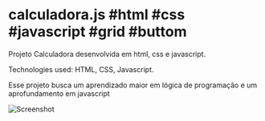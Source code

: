 # calculadora.js #html #css #javascript #grid #buttom 

Projeto Calculadora desenvolvida em html, css e javascript. 

Technologies used:
HTML,
CSS,
Javascript.

Esse projeto busca um aprendizado maior em lógica de programação e um aprofundamento em javascript

![Screenshot](calculadorapng)